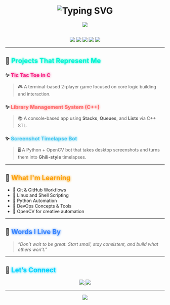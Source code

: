 <h1 align="center">
  <img src="https://readme-typing-svg.demolab.com?font=Fira+Code&weight=500&size=26&pause=1000&center=true&vCenter=true&width=600&lines=Hey+%F0%9F%91%8B%2C+I'm+Hemaksh+Sharma;Engineering+Student+%7C+DevOps+Learner;Coding+my+way+into+automation+%F0%9F%9A%80" alt="Typing SVG" />
</h1>

<div align="center">
  <img src="https://capsule-render.vercel.app/api?type=rect&color=0:1e1e1e,100:232323&height=120&section=header&text=Welcome+to+My+GitHub&fontSize=28&fontColor=fff&animation=fadeIn" />
</div>

<br/>

<p align="center">
  <img src="https://img.shields.io/badge/Python-FFD43B?style=for-the-badge&logo=python&logoColor=blue"/>
  <img src="https://img.shields.io/badge/C++-00599C?style=for-the-badge&logo=c%2B%2B&logoColor=white"/>
  <img src="https://img.shields.io/badge/C-07235D?style=for-the-badge&logo=c&logoColor=white"/>
  <img src="https://img.shields.io/badge/OpenCV-5C3EE8?style=for-the-badge&logo=opencv&logoColor=white"/>
  <img src="https://img.shields.io/badge/Git-F05032?style=for-the-badge&logo=git&logoColor=white"/>
</p>

---

## 🚀 <span align="left"><strong><span style="color:#00f5d4; text-shadow: 0 0 5px #00f5d4;">Projects That Represent Me</span></strong></span>

### ✨ <span style="color:#f72585; text-shadow: 0 0 6px #f72585;">Tic Tac Toe in C</span>
> 🎮 A terminal-based 2-player game focused on core logic building and interaction.

### ✨ <span style="color:#ff6b6b; text-shadow: 0 0 6px #ff6b6b;">Library Management System (C++)</span>
> 📚 A console-based app using **Stacks**, **Queues**, and **Lists** via C++ STL.

### ✨ <span style="color:#4cc9f0; text-shadow: 0 0 6px #4cc9f0;">Screenshot Timelapse Bot</span>
> 🖥️ A Python + OpenCV bot that takes desktop screenshots and turns them into **Ghili-style** timelapses.

---

## 🧠 <span style="color:#fca311; text-shadow: 0 0 6px #fca311;">What I'm Learning</span>

- 🔹 Git & GitHub Workflows  
- 🔹 Linux and Shell Scripting  
- 🔹 Python Automation  
- 🔹 DevOps Concepts & Tools  
- 🔹 OpenCV for creative automation

---

## 💬 <span style="color:#3a86ff; text-shadow: 0 0 6px #3a86ff;">Words I Live By</span>

> _“Don’t wait to be great. Start small, stay consistent, and build what others won’t.”_

---

## 🔗 <span style="color:#00d4ff; text-shadow: 0 0 6px #00d4ff;">Let’s Connect</span>

<p align="center">
  <a href="https://www.linkedin.com/in/hemaksh-sharma-1843a6338" target="_blank">
    <img src="https://img.shields.io/badge/LinkedIn-blue?style=for-the-badge&logo=linkedin"/>
  </a>
  <a href="https://www.instagram.com/wbu.hemaksh?igsh=MXF5aGc2NWJsc2Vncw==&utm_source=qr" target="_blank">
    <img src="https://img.shields.io/badge/Instagram-purple?style=for-the-badge&logo=instagram"/>
  </a>
</p>

---

<p align="center">
  <img src="https://capsule-render.vercel.app/api?type=waving&color=0:1e1e1e,100:232323&height=120&section=footer"/>
</p>
